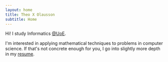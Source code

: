 ```yaml
---
layout: home
title: Theo X Olausson
subtitle: Home
---
```

<p> Hi!
    I study Informatics <a href="https://www.ed.ac.uk/informatics">@UoE</a>.
</p>
<p>
    I'm interested in applying mathematical techniques to problems in
    computer science. If that's not concrete enough for you, I go into
    slightly more depth in my <a href="/assets/resume.pdf">resume</a>.
</p>
